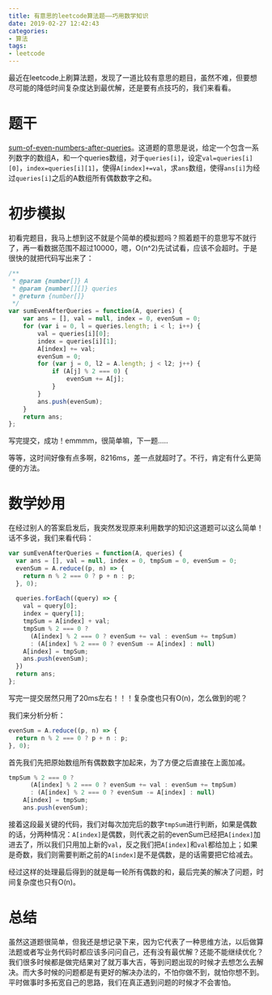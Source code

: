 ```yaml
---
title: 有意思的leetcode算法题——巧用数学知识
date: 2019-02-27 12:42:43
categories:
- 算法
tags:
- leetcode
---
```


最近在leetcode上刷算法题，发现了一道比较有意思的题目，虽然不难，但要想尽可能的降低时间复杂度达到最优解，还是要有点技巧的，我们来看看。
<!-- more -->

# 题干
[sum-of-even-numbers-after-queries](https://leetcode.com/problems/sum-of-even-numbers-after-queries)。这道题的意思是说，给定一个包含一系列数字的数组A，和一个queries数组，对于`queries[i]`，设定`val=queries[i][0]`，`index=queries[i][1]`，使得`A[index]+=val`，求`ans`数组，使得`ans[i]`为经过`queries[i]`之后的A数组所有偶数数字之和。

# 初步模拟
初看完题目，我马上想到这不就是个简单的模拟题吗？照着题干的意思写不就行了，再一看数据范围不超过10000，嗯，O(n^2)先试试看，应该不会超时。于是很快的就把代码写出来了：
```javascript
/**
 * @param {number[]} A
 * @param {number[][]} queries
 * @return {number[]}
 */
var sumEvenAfterQueries = function(A, queries) {
    var ans = [], val = null, index = 0, evenSum = 0;
    for (var i = 0, l = queries.length; i < l; i++) {
        val = queries[i][0];
        index = queries[i][1];
        A[index] += val;
        evenSum = 0;
        for (var j = 0, l2 = A.length; j < l2; j++) {
            if (A[j] % 2 === 0) {
                evenSum += A[j];   
            }
        }
        ans.push(evenSum);
    }
    return ans;
};
```

写完提交，成功！emmmm，很简单嘛，下一题.....

等等，这时间好像有点多啊，8216ms，差一点就超时了。不行，肯定有什么更简便的方法。

# 数学妙用
在经过别人的答案启发后，我突然发现原来利用数学的知识这道题可以这么简单！话不多说，我们来看代码：
```javascript
var sumEvenAfterQueries = function(A, queries) {
  var ans = [], val = null, index = 0, tmpSum = 0, evenSum = 0;
  evenSum = A.reduce((p, n) => {
    return n % 2 === 0 ? p + n : p;
  }, 0);
  
  queries.forEach((query) => {
    val = query[0];
    index = query[1];
    tmpSum = A[index] + val;
    tmpSum % 2 === 0 ?
      (A[index] % 2 === 0 ? evenSum += val : evenSum += tmpSum)
      : (A[index] % 2 === 0 ? evenSum -= A[index] : null)
    A[index] = tmpSum;
    ans.push(evenSum);
  })
  return ans;
};
```

写完一提交居然只用了20ms左右！！！复杂度也只有O(n)，怎么做到的呢？

我们来分析分析：
```javascript
evenSum = A.reduce((p, n) => {
  return n % 2 === 0 ? p + n : p;
}, 0);
```
首先我们先把原始数组所有偶数数字加起来，为了方便之后直接在上面加减。

```javascript
tmpSum % 2 === 0 ?
      (A[index] % 2 === 0 ? evenSum += val : evenSum += tmpSum)
      : (A[index] % 2 === 0 ? evenSum -= A[index] : null)
    A[index] = tmpSum;
    ans.push(evenSum);
```
接着这段最关键的代码，我们对每次加完后的数字`tmpSum`进行判断，如果是偶数的话，分两种情况：`A[index]`是偶数，则代表之前的evenSum已经把`A[index]`加进去了，所以我们只用加上新的`val`，反之我们把`A[index]`和`val`都给加上；如果是奇数，我们则需要判断之前的`A[index]`是不是偶数，是的话需要把它给减去。

经过这样的处理最后得到的就是每一轮所有偶数的和，最后完美的解决了问题，时间复杂度也只有O(n)。

# 总结
虽然这道题很简单，但我还是想记录下来，因为它代表了一种思维方法，以后做算法题或者写业务代码时都应该多问问自己，还有没有最优解？还能不能继续优化？我们很多时候都是做完结果对了就万事大吉，等到问题出现的时候才去想怎么去解决。而大多时候的问题都是有更好的解决办法的，不怕你做不到，就怕你想不到。平时做事时多拓宽自己的思路，我们在真正遇到问题的时候才不会害怕。